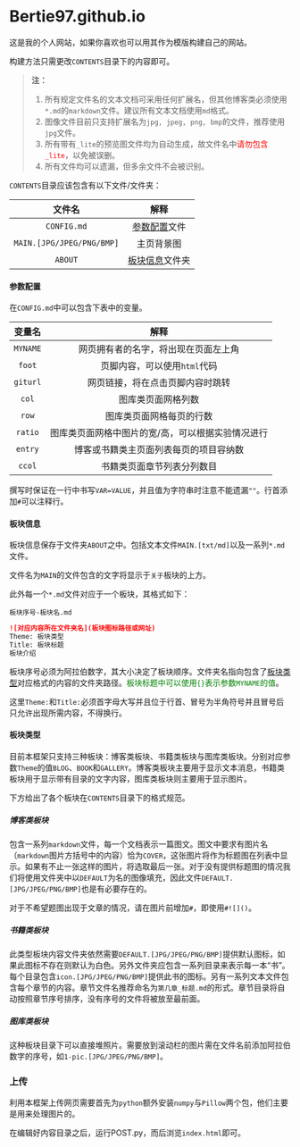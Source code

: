 # Bertie97.github.io

这是我的个人网站，如果你喜欢也可以用其作为模版构建自己的网站。

构建方法只需更改`CONTENTS`目录下的内容即可。

> **注：**
>
> 1. 所有规定文件名的文本文档可采用任何扩展名，但其他博客类必须使用`*.md`的`markdown`文件。建议所有文本文档使用`md`格式。
> 2. 图像文件目前只支持扩展名为`jpg, jpeg, png, bmp`的文件，推荐使用`jpg`文件。
> 3. 所有带有`_lite`的预览图文件均为自动生成，故文件名中<span style="color:red">请勿包含`_lite`</span>，以免被误删。
> 4. 所有文件均可以遗漏，但多余文件不会被识别。

`CONTENTS`目录应该包含有以下文件/文件夹：

|          文件名           |            解释             |
| :-----------------------: | :-------------------------: |
|        `CONFIG.md`        |  [参数配置](#参数配置)文件  |
| `MAIN.[JPG/JPEG/PNG/BMP]` |         主页背景图          |
|          `ABOUT`          | [板块信息](#板块信息)文件夹 |

#### 参数配置

在`CONFIG.md`中可以包含下表中的变量。

|  变量名  |                  解释                  |
| :------: | :------------------------------------: |
| `MYNAME` | 网页拥有者的名字，将出现在页面左上角 |
| `foot` | 页脚内容，可以使用`html`代码 |
| `giturl` | 网页链接，将在点击页脚内容时跳转 |
|  `col`   |           图库类页面网格列数           |
|  `row`   |           图库类页面网格每页的行数           |
|    `ratio`    | 图库类页面网格中图片的宽/高，可以根据实验情况进行 |
| `entry` | 博客或书籍类主页面列表每页的项目容纳数 |
| `ccol` | 书籍类页面章节列表分列数目 |

撰写时保证在一行中书写`VAR=VALUE`，并且值为字符串时注意不能遗漏`""`。行首添加`#`可以注释行。

#### 板块信息

板块信息保存于文件夹`ABOUT`之中。包括文本文件`MAIN.[txt/md]`以及一系列`*.md`文件。

文件名为`MAIN`的文件包含的文字将显示于`关于`板块的上方。

此外每一个`*.md`文件对应于一个板块，其格式如下：

`板块序号-板块名.md`

```markdown
![对应内容所在文件夹名](板块图标路径或网址)
Theme: 板块类型
Title: 板块标题
板块介绍
```

板块序号必须为阿拉伯数字，其大小决定了板块顺序。文件夹名指向包含了[板块类型](#板块类型)对应格式的内容的文件夹路径。<span style="color:green">板块标题中可以使用`{}`表示参数`MYNAME`的值</span>。

这里`Theme:`和`Title:`必须首字母大写并且位于行首、冒号为半角符号并且冒号后只允许出现所需内容，不得换行。

#### 板块类型

目前本框架只支持三种板块：博客类板块、书籍类板块与图库类板块。分别对应参数`Theme`的值`BLOG`、`BOOK`和`GALLERY`。博客类板块主要用于显示文本消息，书籍类板块用于显示带有目录的文字内容，图库类板块则主要用于显示图片。

下方给出了各个板块在`CONTENTS`目录下的格式规范。

##### 博客类板块

包含一系列`markdown`文件，每一个文档表示一篇图文。图文中要求有图片名（`markdown`图片方括号中的内容）恰为`COVER`，这张图片将作为标题图在列表中显示。如果有不止一张这样的图片，将选取最后一张。对于没有提供标题图的情况我们将使用文件夹中以`DEFAULT`为名的图像填充，因此文件`DEFAULT.[JPG/JPEG/PNG/BMP]`也是有必要存在的。

对于不希望题图出现于文章的情况，请在图片前增加`#`，即使用`#![]()`。

##### 书籍类板块

此类型板块内容文件夹依然需要`DEFAULT.[JPG/JPEG/PNG/BMP]`提供默认图标，如果此图标不存在则默认为白色。另外文件夹应包含一系列目录来表示每一本“书”。每个目录包含`icon.[JPG/JPEG/PNG/BMP]`提供此书的图标。另有一系列文本文件包含每个章节的内容。章节文件名推荐命名为`第几章_标题.md`的形式。章节目录将自动按照章节序号排序，没有序号的文件将被放至最前面。

##### 图库类板块

这种板块目录下可以直接堆照片。需要放到滚动栏的图片需在文件名前添加阿拉伯数字的序号，如`1-pic.[JPG/JPEG/PNG/BMP]`。

### 上传

利用本框架上传网页需要首先为`python`额外安装`numpy`与`Pillow`两个包，他们主要是用来处理图片的。

在编辑好内容目录之后，运行POST.py，而后浏览`index.html`即可。